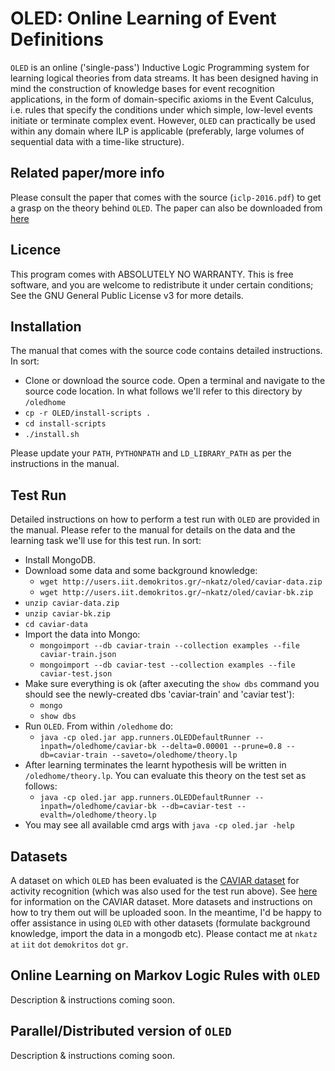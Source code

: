 # OLED: Online Learning of Event Definitions


``OLED`` is an online ('single-pass') Inductive Logic Programming system for learning logical theories from data streams. It has been designed having in mind the construction of knowledge bases for event recognition applications, in the form of domain-specific axioms in the Event Calculus, i.e. rules that specify the conditions under which simple, low-level events initiate or terminate complex event. However, `OLED` can practically be used within any domain where ILP is applicable (preferably, large volumes of sequential data with a time-like structure).

## Related paper/more info

Please consult the paper that comes with the source (``iclp-2016.pdf``) to get a grasp on the theory behind ``OLED``. The paper can also be downloaded from [here](https://www.cambridge.org/core/journals/theory-and-practice-of-logic-programming/article/online-learning-of-event-definitions/B1244B019AF03F6172DC92B57896544D)

## Licence

This program comes with ABSOLUTELY NO WARRANTY. This is free software, and you are welcome to redistribute it under certain conditions; See the GNU General Public License v3 for more details.

## Installation

The manual that comes with the source code contains detailed instructions. In sort:

* Clone or download the source code. Open a terminal and navigate to the source code location. In what follows we'll refer to this directory by `/oledhome`
* `cp -r OLED/install-scripts .`
* `cd install-scripts`
* `./install.sh`

Please update your `PATH`, `PYTHONPATH` and `LD_LIBRARY_PATH` as per the instructions in the manual. 

## Test Run

Detailed instructions on how to perform a test run with ``OLED`` are provided in the manual. Please refer to the manual for details on the data and the learning task we'll use for this test run. In sort:

* Install MongoDB.
* Download some data and some background knowledge: 
   * `wget http://users.iit.demokritos.gr/~nkatz/oled/caviar-data.zip`
   * `wget http://users.iit.demokritos.gr/~nkatz/oled/caviar-bk.zip`
* `unzip caviar-data.zip`
* `unzip caviar-bk.zip`
* `cd caviar-data`
* Import the data into Mongo:
   * `mongoimport --db caviar-train --collection examples --file caviar-train.json`
   * `mongoimport --db caviar-test --collection examples --file caviar-test.json`
* Make sure everything is ok (after axecuting the `show dbs` command you should see the newly-created dbs 'caviar-train' and 'caviar test'):
   * `mongo`
   * `show dbs`
* Run ``OLED``. From within `/oledhome` do:
   <!--
   * `java -cp oled.jar app.runners.OLEDDefaultRunner \`  <br/>
     ` --inpath=/oledhome/caviar-bk \` <br/>
     `--delta=0.00001 \` <br/>
     `--prune=0.8 \` <br/>
     `--target=meeting \` <br/>
     `--db=caviar-train \` <br/>
     `--saveto=/oledhome/theory.lp`
   -->
   * `java -cp oled.jar app.runners.OLEDDefaultRunner --inpath=/oledhome/caviar-bk --delta=0.00001 --prune=0.8 --db=caviar-train --saveto=/oledhome/theory.lp`
* After learning terminates the learnt hypothesis will be written in `/oledhome/theory.lp`. You can evaluate this theory on the test set as follows:   
   <!--
   * `java -cp oled.jar app.runners.OLEDDefaultRunner \`  <br/>
         ` --inpath=/oledhome/caviar-bk \` <br/>
         `--target=meeting \` <br/>
         `--db=caviar-test \` <br/>
         `--evalth=/home/nkatz/oledhome/theory.lp`
   -->
   * `java -cp oled.jar app.runners.OLEDDefaultRunner --inpath=/oledhome/caviar-bk --db=caviar-test --evalth=/oledhome/theory.lp` 
* You may see all available cmd args with `java -cp oled.jar -help`

## Datasets

A dataset on which ``OLED`` has been evaluated is the [CAVIAR dataset](http://homepages.inf.ed.ac.uk/rbf/CAVIARDATA1/) for activity recognition (which was also used for the test run above). See [here](http://homepages.inf.ed.ac.uk/rbf/CAVIARDATA1/) for information on the CAVIAR dataset. More datasets and instructions on how to try them out will be uploaded soon. In the meantime, I'd be happy to offer assistance in using `OLED` with other datasets (formulate background knowledge, import the data in a mongodb etc). Please contact me at ``nkatz`` ``at`` ``iit`` ``dot`` ``demokritos`` ``dot`` ``gr``.

## Online Learning on Markov Logic Rules with `OLED`

Description & instructions coming soon.

## Parallel/Distributed version of `OLED`

Description & instructions coming soon.











